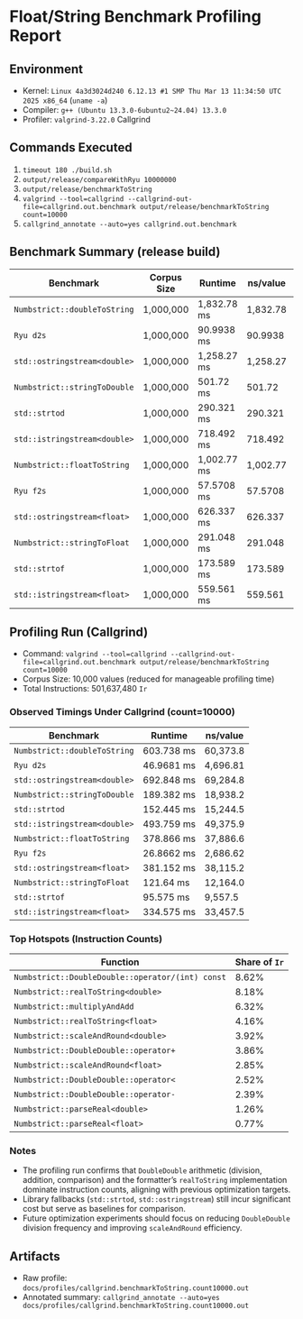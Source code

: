 # Float/String Benchmark Profiling Report

## Environment
- Kernel: `Linux 4a3d3024d240 6.12.13 #1 SMP Thu Mar 13 11:34:50 UTC 2025 x86_64` (`uname -a`)
- Compiler: `g++ (Ubuntu 13.3.0-6ubuntu2~24.04) 13.3.0`
- Profiler: `valgrind-3.22.0` Callgrind

## Commands Executed
1. `timeout 180 ./build.sh`
2. `output/release/compareWithRyu 10000000`
3. `output/release/benchmarkToString`
4. `valgrind --tool=callgrind --callgrind-out-file=callgrind.out.benchmark output/release/benchmarkToString count=10000`
5. `callgrind_annotate --auto=yes callgrind.out.benchmark`

## Benchmark Summary (release build)

| Benchmark | Corpus Size | Runtime | ns/value | Reference |
| --- | --- | --- | --- | --- |
| `Numbstrict::doubleToString` | 1,000,000 | 1,832.78 ms | 1,832.78 |  | 
| `Ryu d2s` | 1,000,000 | 90.9938 ms | 90.9938 |  |
| `std::ostringstream<double>` | 1,000,000 | 1,258.27 ms | 1,258.27 |  |
| `Numbstrict::stringToDouble` | 1,000,000 | 501.72 ms | 501.72 |  |
| `std::strtod` | 1,000,000 | 290.321 ms | 290.321 |  |
| `std::istringstream<double>` | 1,000,000 | 718.492 ms | 718.492 |  |
| `Numbstrict::floatToString` | 1,000,000 | 1,002.77 ms | 1,002.77 |  |
| `Ryu f2s` | 1,000,000 | 57.5708 ms | 57.5708 |  |
| `std::ostringstream<float>` | 1,000,000 | 626.337 ms | 626.337 |  |
| `Numbstrict::stringToFloat` | 1,000,000 | 291.048 ms | 291.048 |  |
| `std::strtof` | 1,000,000 | 173.589 ms | 173.589 |  |
| `std::istringstream<float>` | 1,000,000 | 559.561 ms | 559.561 |  |

## Profiling Run (Callgrind)
- Command: `valgrind --tool=callgrind --callgrind-out-file=callgrind.out.benchmark output/release/benchmarkToString count=10000`
- Corpus Size: 10,000 values (reduced for manageable profiling time)
- Total Instructions: 501,637,480 `Ir`

### Observed Timings Under Callgrind (count=10000)

| Benchmark | Runtime | ns/value |
| --- | --- | --- |
| `Numbstrict::doubleToString` | 603.738 ms | 60,373.8 |
| `Ryu d2s` | 46.9681 ms | 4,696.81 |
| `std::ostringstream<double>` | 692.848 ms | 69,284.8 |
| `Numbstrict::stringToDouble` | 189.382 ms | 18,938.2 |
| `std::strtod` | 152.445 ms | 15,244.5 |
| `std::istringstream<double>` | 493.759 ms | 49,375.9 |
| `Numbstrict::floatToString` | 378.866 ms | 37,886.6 |
| `Ryu f2s` | 26.8662 ms | 2,686.62 |
| `std::ostringstream<float>` | 381.152 ms | 38,115.2 |
| `Numbstrict::stringToFloat` | 121.64 ms | 12,164.0 |
| `std::strtof` | 95.575 ms | 9,557.5 |
| `std::istringstream<float>` | 334.575 ms | 33,457.5 |

### Top Hotspots (Instruction Counts)

| Function | Share of `Ir` |
| --- | --- |
| `Numbstrict::DoubleDouble::operator/(int) const` | 8.62% |
| `Numbstrict::realToString<double>` | 8.18% |
| `Numbstrict::multiplyAndAdd` | 6.32% |
| `Numbstrict::realToString<float>` | 4.16% |
| `Numbstrict::scaleAndRound<double>` | 3.92% |
| `Numbstrict::DoubleDouble::operator+` | 3.86% |
| `Numbstrict::scaleAndRound<float>` | 2.85% |
| `Numbstrict::DoubleDouble::operator<` | 2.52% |
| `Numbstrict::DoubleDouble::operator-` | 2.39% |
| `Numbstrict::parseReal<double>` | 1.26% |
| `Numbstrict::parseReal<float>` | 0.77% |

### Notes
- The profiling run confirms that `DoubleDouble` arithmetic (division, addition, comparison) and the formatter’s `realToString` implementation dominate instruction counts, aligning with previous optimization targets.
- Library fallbacks (`std::strtod`, `std::ostringstream`) still incur significant cost but serve as baselines for comparison.
- Future optimization experiments should focus on reducing `DoubleDouble` division frequency and improving `scaleAndRound` efficiency.

## Artifacts
- Raw profile: `docs/profiles/callgrind.benchmarkToString.count10000.out`
- Annotated summary: `callgrind_annotate --auto=yes docs/profiles/callgrind.benchmarkToString.count10000.out`
